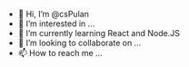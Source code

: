 - 👋 Hi, I’m @csPulan
- 👀 I’m interested in ...
- 🌱 I’m currently learning React and Node.JS
- 💞️ I’m looking to collaborate on ...
- 📫 How to reach me ...

<!---
csPulan/csPulan is a ✨ special ✨ repository because its `README.md` (this file) appears on your GitHub profile.
You can click the Preview link to take a look at your changes.
--->
